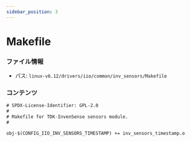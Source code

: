 ```yaml
---
sidebar_position: 3
---
```

# Makefile

### ファイル情報

- パス: `linux-v6.12/drivers/iio/common/inv_sensors/Makefile`

### コンテンツ

```txt
# SPDX-License-Identifier: GPL-2.0
#
# Makefile for TDK-InvenSense sensors module.
#

obj-$(CONFIG_IIO_INV_SENSORS_TIMESTAMP) += inv_sensors_timestamp.o

```
